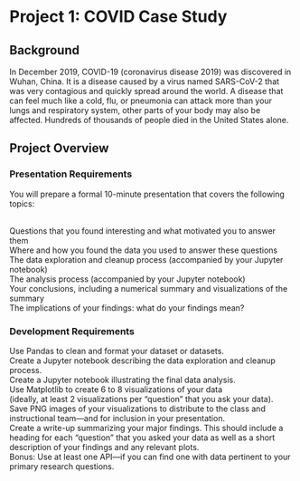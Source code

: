 # Project 1: COVID Case Study
## Background

In December 2019, COVID-19 (coronavirus disease 2019) was discovered in Wuhan, China. It is a disease caused by a virus named SARS-CoV-2 that was very contagious and quickly spread around the world. A disease that can feel much like a cold, flu, or pneumonia can attack more than your lungs and respiratory system, other parts of your body may also be affected. Hundreds of thousands of people died in the United States alone. 

## Project Overview

### Presentation Requirements
You will prepare a formal 10-minute presentation that covers the following topics:

 <br /> Questions that you found interesting and what motivated you to answer them
  <br />Where and how you found the data you used to answer these questions
  <br />The data exploration and cleanup process (accompanied by your Jupyter notebook)
 <br /> The analysis process (accompanied by your Jupyter notebook)
 <br /> Your conclusions, including a numerical summary and visualizations of the summary
 <br /> The implications of your findings: what do your findings mean?

### Development Requirements
Use Pandas to clean and format your dataset or datasets. 
<br />Create a Jupyter notebook describing the data exploration and cleanup process.
<br />Create a Jupyter notebook illustrating the final data analysis.
<br />Use Matplotlib to create 6 to 8 visualizations of your data 
<br />(ideally, at least 2 visualizations per “question” that you ask your data).
<br />Save PNG images of your visualizations to distribute to the class and instructional team—and for 
inclusion in your presentation.
<br />Create a write-up summarizing your major findings. This should include a heading for each “question” 
that you asked your data as well as a short description of your findings and any relevant plots.
<br />Bonus: Use at least one API—if you can find one with data pertinent to your primary research questions.
